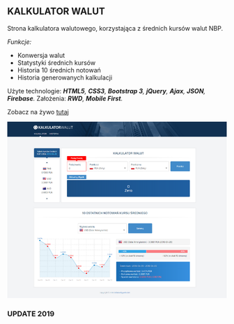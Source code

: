## KALKULATOR WALUT
Strona kalkulatora walutowego, korzystająca z średnich kursów walut NBP.

 _Funkcje:_
 * Konwersja walut
 * Statystyki średnich kursów
 * Historia 10 średnich notowań
 * Historia generowanych kalkulacji

 Użyte technologie: ___HTML5__, __CSS3__, __Bootstrap 3__, __jQuery__, __Ajax__, __JSON__, __Firebase__._ Założenia: ___RWD__, __Mobile First__._

Zobacz na żywo [tutaj](https://dabrovsky.github.io/Kalkulator_Walutowy/)

![layout](img/preview.png)

### UPDATE 2019
